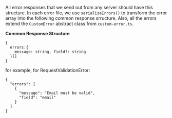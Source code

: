 All error responses that we send out from any server should have this structure. In each error file, we use `serializeErrors()` to transform the error array into the following common response srructure. Also, all the errors extend the `CustomError` abstract class from `custom-error.ts`.

**Common Response Structure**
```
{
  errors:{
    message: string, field?: string
  }[]
}
```
for example, for RequestValidationError:
```
{
  "errors": [
    {
      "message": "Email must be valid",
      "field": "email"
    }
  ]
}
```